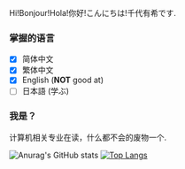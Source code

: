 Hi!Bonjour!Hola!你好!こんにちは!千代有希です.

### 掌握的语言

- [x] 简体中文
- [x] 繁体中文
- [x] English (**NOT** good at)
- [ ] 日本語 (学ぶ)

### 我是？

计算机相关专业在读，什么都不会的废物一个.

![Anurag's GitHub stats](https://github-readme-stats.vercel.app/api?username=anuraghazra&show_icons=true&theme=tokyonight)
[![Top Langs](https://github-readme-stats.vercel.app/api/top-langs/?username=ChiyoYuki&hide=html,css,javascript&theme=tokyonight)](https://github.com/anuraghazra/github-readme-stats)

